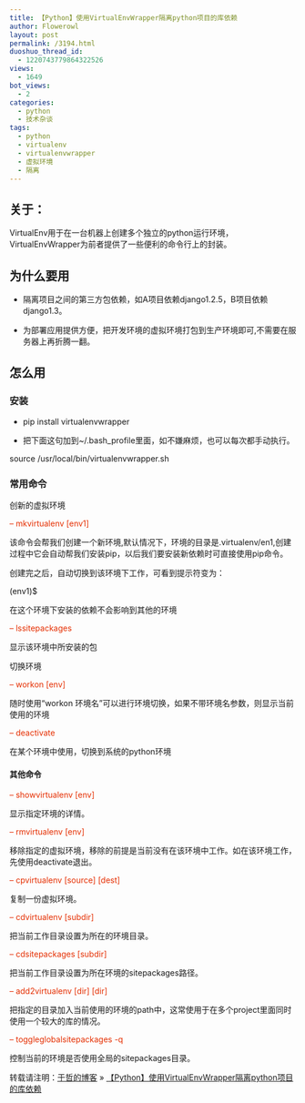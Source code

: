 ```yaml
---
title: 【Python】使用VirtualEnvWrapper隔离python项目的库依赖
author: Flowerowl
layout: post
permalink: /3194.html
duoshuo_thread_id:
  - 1220743779864322526
views:
  - 1649
bot_views:
  - 2
categories:
  - python
  - 技术杂谈
tags:
  - python
  - virtualenv
  - virtualenvwrapper
  - 虚拟环境
  - 隔离
---
```

## 关于：

VirtualEnv用于在一台机器上创建多个独立的python运行环境，VirtualEnvWrapper为前者提供了一些便利的命令行上的封装。

## 为什么要用

- 隔离项目之间的第三方包依赖，如A项目依赖django1.2.5，B项目依赖django1.3。

- 为部署应用提供方便，把开发环境的虚拟环境打包到生产环境即可,不需要在服务器上再折腾一翻。

## 怎么用

### 安装

- pip install virtualenvwrapper

- 把下面这句加到~/.bash_profile里面，如不嫌麻烦，也可以每次都手动执行。

source /usr/local/bin/virtualenvwrapper.sh

### 常用命令

创新的虚拟环境

<span style="color: #e52e00;"> &#8211; mkvirtualenv [env1]</span>

该命令会帮我们创建一个新环境,默认情况下，环境的目录是.virtualenv/en1,创建过程中它会自动帮我们安装pip，以后我们要安装新依赖时可直接使用pip命令。

创建完之后，自动切换到该环境下工作，可看到提示符变为：

(env1)$

在这个环境下安装的依赖不会影响到其他的环境

<span style="color: #e52e00;"> &#8211; lssitepackages</span>

显示该环境中所安装的包

切换环境

<span style="color: #e52e00;"> &#8211; workon [env]</span>

随时使用“workon 环境名”可以进行环境切换，如果不带环境名参数，则显示当前使用的环境

<span style="color: #e52e00;"> &#8211; deactivate</span>

在某个环境中使用，切换到系统的python环境

#### 其他命令

<span style="color: #e52e00;"> &#8211; showvirtualenv [env] </span>

显示指定环境的详情。

<span style="color: #e52e00;"> &#8211; rmvirtualenv [env] </span>

移除指定的虚拟环境，移除的前提是当前没有在该环境中工作。如在该环境工作，先使用deactivate退出。

<span style="color: #e52e00;"> &#8211; cpvirtualenv [source] [dest]</span>

复制一份虚拟环境。

<span style="color: #e52e00;"> &#8211; cdvirtualenv [subdir] </span>

把当前工作目录设置为所在的环境目录。

<span style="color: #e52e00;"> &#8211; cdsitepackages [subdir] </span>

把当前工作目录设置为所在环境的sitepackages路径。

<span style="color: #e52e00;"> &#8211; add2virtualenv [dir] [dir] </span>

把指定的目录加入当前使用的环境的path中，这常使用于在多个project里面同时使用一个较大的库的情况。

<span style="color: #e52e00;"> &#8211; toggleglobalsitepackages -q </span>

控制当前的环境是否使用全局的sitepackages目录。

<div id="xunlei_com_thunder_helper_plugin_d462f475-c18e-46be-bd10-327458d045bd">
</div>

转载请注明：[于哲的博客][1] &raquo; [【Python】使用VirtualEnvWrapper隔离python项目的库依赖][2]

 [1]: http://localhost/wordpress
 [2]: http://localhost/wordpress/3194.html